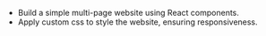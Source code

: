 - Build a simple multi-page website using React components.
- Apply custom css to style the website, ensuring responsiveness.